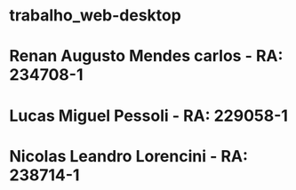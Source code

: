 # trabalho_web-desktop

<h1>Renan Augusto Mendes carlos - RA: 234708-1</h1>
<h1>Lucas Miguel Pessoli - RA: 229058-1</h1>
<h1>Nicolas Leandro Lorencini - RA: 238714-1</h1>
